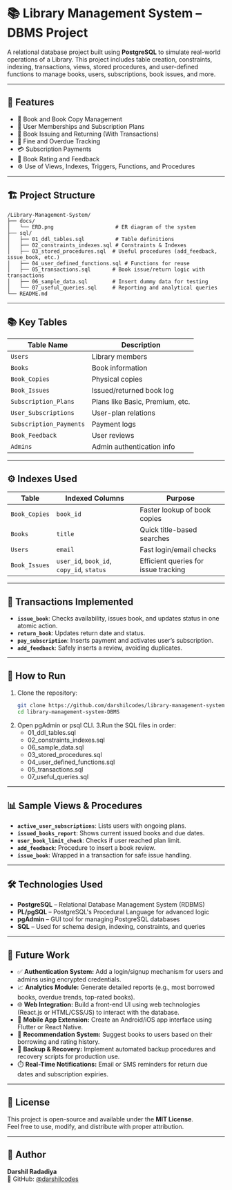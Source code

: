 # 📚 Library Management System – DBMS Project

A relational database project built using **PostgreSQL** to simulate real-world operations of a Library. This project includes table creation, constraints, indexing, transactions, views, stored procedures, and user-defined functions to manage books, users, subscriptions, book issues, and more.

---

## 🧩 Features

- 📖 Book and Book Copy Management  
- 👥 User Memberships and Subscription Plans  
- 🔄 Book Issuing and Returning (With Transactions)  
- 🔔 Fine and Overdue Tracking  
- 💳 Subscription Payments  
- 📝 Book Rating and Feedback  
- ⚙️ Use of Views, Indexes, Triggers, Functions, and Procedures

---

## 🏗️ Project Structure

```plaintext
/Library-Management-System/
├── docs/
│   └── ERD.png                    # ER diagram of the system
├── sql/
│   ├── 01_ddl_tables.sql          # Table definitions
│   ├── 02_constraints_indexes.sql # Constraints & Indexes
│   ├── 03_stored_procedures.sql  # Useful procedures (add_feedback, issue_book, etc.)
│   ├── 04_user_defined_functions.sql # Functions for reuse
│   ├── 05_transactions.sql       # Book issue/return logic with transactions
│   ├── 06_sample_data.sql        # Insert dummy data for testing
│   └── 07_useful_queries.sql     # Reporting and analytical queries
└── README.md
```
---

## 📚 Key Tables

| Table Name              | Description                            |
|-------------------------|----------------------------------------|
| `Users`                 | Library members                        |
| `Books`                 | Book information                       |
| `Book_Copies`           | Physical copies                        |
| `Book_Issues`           | Issued/returned book log               |
| `Subscription_Plans`    | Plans like Basic, Premium, etc.        |
| `User_Subscriptions`    | User-plan relations                    |
| `Subscription_Payments` | Payment logs                           |
| `Book_Feedback`         | User reviews                           |
| `Admins`                | Admin authentication info              |

---

## ⚙️ Indexes Used

| Table             | Indexed Columns                           | Purpose                              |
|------------------|--------------------------------------------|--------------------------------------|
| `Book_Copies`     | `book_id`                                 | Faster lookup of book copies         |
| `Books`           | `title`                                   | Quick title-based searches           |
| `Users`           | `email`                                   | Fast login/email checks              |
| `Book_Issues`     | `user_id`, `book_id`, `copy_id`, `status` | Efficient queries for issue tracking |

---

## 🔁 Transactions Implemented

- **`issue_book`**: Checks availability, issues book, and updates status in one atomic action.
- **`return_book`**: Updates return date and status.
- **`pay_subscription`**: Inserts payment and activates user’s subscription.
- **`add_feedback`**: Safely inserts a review, avoiding duplicates.

---

## 🧪 How to Run

1. Clone the repository:
   ```bash
   git clone https://github.com/darshilcodes/library-management-system-DBMS.git
   cd library-management-system-DBMS
2. Open pgAdmin or psql CLI.
3.Run the SQL files in order:
    - 01_ddl_tables.sql
    - 02_constraints_indexes.sql
    - 06_sample_data.sql
    - 03_stored_procedures.sql
    - 04_user_defined_functions.sql
    - 05_transactions.sql
    - 07_useful_queries.sql

---

## 📊 Sample Views & Procedures

- **`active_user_subscriptions`**: Lists users with ongoing plans.
- **`issued_books_report`**: Shows current issued books and due dates.
- **`user_book_limit_check`**: Checks if user reached plan limit.
- **`add_feedback`**: Procedure to insert a book review.
- **`issue_book`**: Wrapped in a transaction for safe issue handling.

---

## 🛠️ Technologies Used

- **PostgreSQL** – Relational Database Management System (RDBMS)  
- **PL/pgSQL** – PostgreSQL's Procedural Language for advanced logic  
- **pgAdmin** – GUI tool for managing PostgreSQL databases  
- **SQL** – Used for schema design, indexing, constraints, and queries

---

## 🚀 Future Work

- ✅ **Authentication System:** Add a login/signup mechanism for users and admins using encrypted credentials.
- 📈 **Analytics Module:** Generate detailed reports (e.g., most borrowed books, overdue trends, top-rated books).
- 🌐 **Web Integration:** Build a front-end UI using web technologies (React.js or HTML/CSS/JS) to interact with the database.
- 📱 **Mobile App Extension:** Create an Android/iOS app interface using Flutter or React Native.
- 🧠 **Recommendation System:** Suggest books to users based on their borrowing and rating history.
- 🔄 **Backup & Recovery:** Implement automated backup procedures and recovery scripts for production use.
- ⏱️ **Real-Time Notifications:** Email or SMS reminders for return due dates and subscription expiries.

---

## 📄 License

This project is open-source and available under the **MIT License**.  
Feel free to use, modify, and distribute with proper attribution.

---

## 👤 Author

**Darshil Radadiya**  
🔗 GitHub: [@darshilcodes](https://github.com/darshilcodes)

